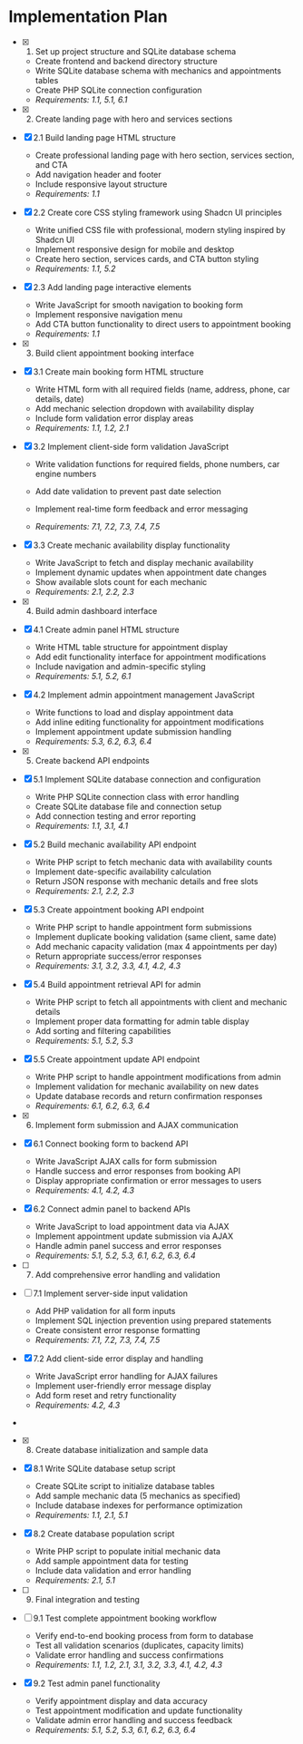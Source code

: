 # Implementation Plan

- [x] 1. Set up project structure and SQLite database schema





  - Create frontend and backend directory structure
  - Write SQLite database schema with mechanics and appointments tables
  - Create PHP SQLite connection configuration
  - _Requirements: 1.1, 5.1, 6.1_

- [x] 2. Create landing page with hero and services sections





- [x] 2.1 Build landing page HTML structure


  - Create professional landing page with hero section, services section, and CTA
  - Add navigation header and footer
  - Include responsive layout structure
  - _Requirements: 1.1_

- [x] 2.2 Create core CSS styling framework using Shadcn UI principles


  - Write unified CSS file with professional, modern styling inspired by Shadcn UI
  - Implement responsive design for mobile and desktop
  - Create hero section, services cards, and CTA button styling
  - _Requirements: 1.1, 5.2_

- [x] 2.3 Add landing page interactive elements


  - Write JavaScript for smooth navigation to booking form
  - Implement responsive navigation menu
  - Add CTA button functionality to direct users to appointment booking
  - _Requirements: 1.1_

- [x] 3. Build client appointment booking interface





- [x] 3.1 Create main booking form HTML structure



  - Write HTML form with all required fields (name, address, phone, car details, date)
  - Add mechanic selection dropdown with availability display
  - Include form validation error display areas
  - _Requirements: 1.1, 1.2, 2.1_



- [x] 3.2 Implement client-side form validation JavaScript




  - Write validation functions for required fields, phone numbers, car engine numbers
  - Add date validation to prevent past date selection
  - Implement real-time form feedback and error messaging


  - _Requirements: 7.1, 7.2, 7.3, 7.4, 7.5_

- [x] 3.3 Create mechanic availability display functionality





  - Write JavaScript to fetch and display mechanic availability
  - Implement dynamic updates when appointment date changes
  - Show available slots count for each mechanic
  - _Requirements: 2.1, 2.2, 2.3_

- [x] 4. Build admin dashboard interface





- [x] 4.1 Create admin panel HTML structure


  - Write HTML table structure for appointment display
  - Add edit functionality interface for appointment modifications
  - Include navigation and admin-specific styling
  - _Requirements: 5.1, 5.2, 6.1_

- [x] 4.2 Implement admin appointment management JavaScript


  - Write functions to load and display appointment data
  - Add inline editing functionality for appointment modifications
  - Implement appointment update submission handling
  - _Requirements: 5.3, 6.2, 6.3, 6.4_

- [x] 5. Create backend API endpoints








- [x] 5.1 Implement SQLite database connection and configuration


  - Write PHP SQLite connection class with error handling
  - Create SQLite database file and connection setup
  - Add connection testing and error reporting
  - _Requirements: 1.1, 3.1, 4.1_


- [x] 5.2 Build mechanic availability API endpoint

  - Write PHP script to fetch mechanic data with availability counts
  - Implement date-specific availability calculation
  - Return JSON response with mechanic details and free slots
  - _Requirements: 2.1, 2.2, 2.3_

- [x] 5.3 Create appointment booking API endpoint


  - Write PHP script to handle appointment form submissions
  - Implement duplicate booking validation (same client, same date)
  - Add mechanic capacity validation (max 4 appointments per day)
  - Return appropriate success/error responses
  - _Requirements: 3.1, 3.2, 3.3, 4.1, 4.2, 4.3_

- [x] 5.4 Build appointment retrieval API for admin


  - Write PHP script to fetch all appointments with client and mechanic details
  - Implement proper data formatting for admin table display
  - Add sorting and filtering capabilities
  - _Requirements: 5.1, 5.2, 5.3_

- [x] 5.5 Create appointment update API endpoint


  - Write PHP script to handle appointment modifications from admin
  - Implement validation for mechanic availability on new dates
  - Update database records and return confirmation responses
  - _Requirements: 6.1, 6.2, 6.3, 6.4_

- [x] 6. Implement form submission and AJAX communication





- [x] 6.1 Connect booking form to backend API


  - Write JavaScript AJAX calls for form submission
  - Handle success and error responses from booking API
  - Display appropriate confirmation or error messages to users
  - _Requirements: 4.1, 4.2, 4.3_

- [x] 6.2 Connect admin panel to backend APIs


  - Write JavaScript to load appointment data via AJAX
  - Implement appointment update submission via AJAX
  - Handle admin panel success and error responses
  - _Requirements: 5.1, 5.2, 5.3, 6.1, 6.2, 6.3, 6.4_

- [ ] 7. Add comprehensive error handling and validation
- [ ] 7.1 Implement server-side input validation
  - Add PHP validation for all form inputs
  - Implement SQL injection prevention using prepared statements
  - Create consistent error response formatting
  - _Requirements: 7.1, 7.2, 7.3, 7.4, 7.5_

- [x] 7.2 Add client-side error display and handling





  - Write JavaScript error handling for AJAX failures
  - Implement user-friendly error message display
  - Add form reset and retry functionality
  - _Requirements: 4.2, 4.3_
-

- [x] 8. Create database initialization and sample data




- [x] 8.1 Write SQLite database setup script


  - Create SQLite script to initialize database tables
  - Add sample mechanic data (5 mechanics as specified)
  - Include database indexes for performance optimization
  - _Requirements: 1.1, 2.1, 5.1_

- [x] 8.2 Create database population script


  - Write PHP script to populate initial mechanic data
  - Add sample appointment data for testing
  - Include data validation and error handling
  - _Requirements: 2.1, 5.1_

- [ ] 9. Final integration and testing
- [ ] 9.1 Test complete appointment booking workflow
  - Verify end-to-end booking process from form to database
  - Test all validation scenarios (duplicates, capacity limits)
  - Validate error handling and success confirmations
  - _Requirements: 1.1, 1.2, 2.1, 3.1, 3.2, 3.3, 4.1, 4.2, 4.3_

- [x] 9.2 Test admin panel functionality






  - Verify appointment display and data accuracy
  - Test appointment modification and update functionality
  - Validate admin error handling and success feedback
  - _Requirements: 5.1, 5.2, 5.3, 6.1, 6.2, 6.3, 6.4_